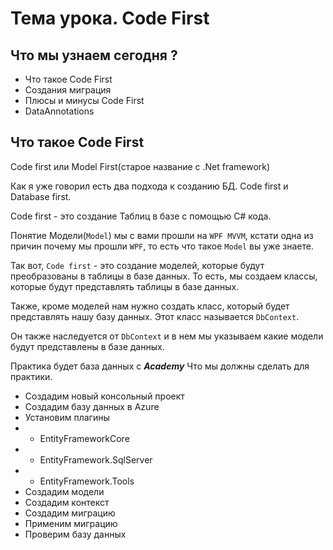 # Тема урока. Code First 

## Что мы узнаем сегодня ?
* Что такое Code First
* Создания миграция
* Плюсы и минусы Code First
* DataAnnotations


## Что такое Code First

Code first или Model First(старое название с .Net framework)


Как я уже говорил есть два подхода к созданию БД. Code first и Database first.

Code first - это создание Таблиц в базе с помощью C# кода.

Понятие Модели(`Model`) мы с вами прошли на `WPF MVVM`, кстати одна из причин почему мы прошли `WPF`, 
то есть что такое `Model` вы уже знаете.

Так вот, `Code first` - это создание моделей, которые будут преобразованы в таблицы в базе данных.
То есть, мы создаем классы, которые будут представлять таблицы в базе данных.

Также, кроме моделей нам нужно создать класс, который будет представлять нашу базу данных.
Этот класс называется `DbContext`.

Он также наследуется от `DbContext` и в нем мы указываем какие модели будут представлены в базе данных.

Практика будет база данных с ***Academy*** 
Что мы должны сделать для практики.
* Создадим новый консольный проект
* Создадим базу данных в Azure
* Установим плагины
* * EntityFrameworkCore
* * EntityFramework.SqlServer
* * EntityFramework.Tools
* Создадим модели
* Создадим контекст
* Создадим миграцию
* Применим миграцию
* Проверим базу данных


